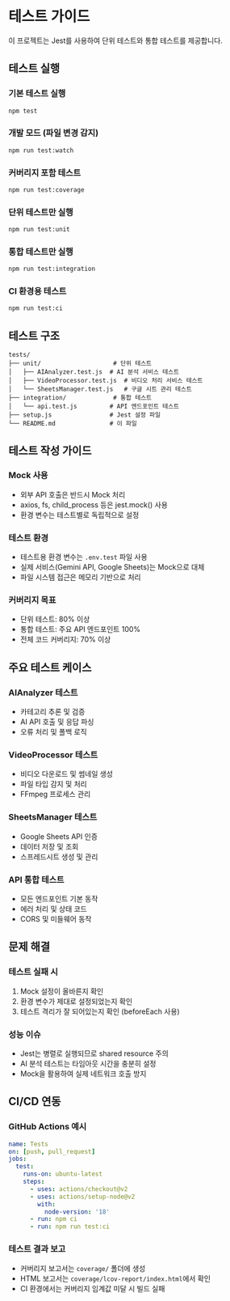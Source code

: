 # 테스트 가이드

이 프로젝트는 Jest를 사용하여 단위 테스트와 통합 테스트를 제공합니다.

## 테스트 실행

### 기본 테스트 실행
```bash
npm test
```

### 개발 모드 (파일 변경 감지)
```bash
npm run test:watch
```

### 커버리지 포함 테스트
```bash
npm run test:coverage
```

### 단위 테스트만 실행
```bash
npm run test:unit
```

### 통합 테스트만 실행
```bash
npm run test:integration
```

### CI 환경용 테스트
```bash
npm run test:ci
```

## 테스트 구조

```
tests/
├── unit/                    # 단위 테스트
│   ├── AIAnalyzer.test.js  # AI 분석 서비스 테스트
│   ├── VideoProcessor.test.js  # 비디오 처리 서비스 테스트
│   └── SheetsManager.test.js   # 구글 시트 관리 테스트
├── integration/             # 통합 테스트
│   └── api.test.js         # API 엔드포인트 테스트
├── setup.js                # Jest 설정 파일
└── README.md               # 이 파일
```

## 테스트 작성 가이드

### Mock 사용
- 외부 API 호출은 반드시 Mock 처리
- axios, fs, child_process 등은 jest.mock() 사용
- 환경 변수는 테스트별로 독립적으로 설정

### 테스트 환경
- 테스트용 환경 변수는 `.env.test` 파일 사용
- 실제 서비스(Gemini API, Google Sheets)는 Mock으로 대체
- 파일 시스템 접근은 메모리 기반으로 처리

### 커버리지 목표
- 단위 테스트: 80% 이상
- 통합 테스트: 주요 API 엔드포인트 100%
- 전체 코드 커버리지: 70% 이상

## 주요 테스트 케이스

### AIAnalyzer 테스트
- 카테고리 추론 및 검증
- AI API 호출 및 응답 파싱
- 오류 처리 및 폴백 로직

### VideoProcessor 테스트
- 비디오 다운로드 및 썸네일 생성
- 파일 타입 감지 및 처리
- FFmpeg 프로세스 관리

### SheetsManager 테스트
- Google Sheets API 인증
- 데이터 저장 및 조회
- 스프레드시트 생성 및 관리

### API 통합 테스트
- 모든 엔드포인트 기본 동작
- 에러 처리 및 상태 코드
- CORS 및 미들웨어 동작

## 문제 해결

### 테스트 실패 시
1. Mock 설정이 올바른지 확인
2. 환경 변수가 제대로 설정되었는지 확인
3. 테스트 격리가 잘 되어있는지 확인 (beforeEach 사용)

### 성능 이슈
- Jest는 병렬로 실행되므로 shared resource 주의
- AI 분석 테스트는 타임아웃 시간을 충분히 설정
- Mock을 활용하여 실제 네트워크 호출 방지

## CI/CD 연동

### GitHub Actions 예시
```yaml
name: Tests
on: [push, pull_request]
jobs:
  test:
    runs-on: ubuntu-latest
    steps:
      - uses: actions/checkout@v2
      - uses: actions/setup-node@v2
        with:
          node-version: '18'
      - run: npm ci
      - run: npm run test:ci
```

### 테스트 결과 보고
- 커버리지 보고서는 `coverage/` 폴더에 생성
- HTML 보고서는 `coverage/lcov-report/index.html`에서 확인
- CI 환경에서는 커버리지 임계값 미달 시 빌드 실패